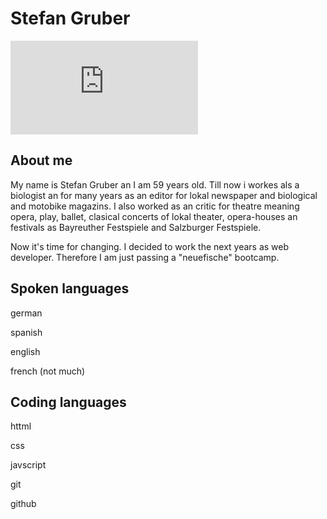 # Stefan Gruber

![Stefan Gruber](https://www.facebook.com/photo.php?fbid=9574548015953401&set=pb.100001948931051.-2207520000.&type=3.jpg)
   
## About me

My name is Stefan Gruber an I am 59 years old. Till now i workes als a biologist an for many years as an editor for lokal newspaper and biological and motobike magazins. I also worked as an critic for theatre meaning opera, play, ballet, clasical concerts of lokal theater, opera-houses an festivals as Bayreuther Festspiele and Salzburger Festspiele.

Now it's time for changing. I decided to work the next years as web developer. Therefore I am just passing a "neuefische" bootcamp.

## Spoken languages

german

spanish

english

french (not much)


## Coding languages

httml

css

javscript

git

github

   
